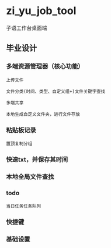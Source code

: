 # zi_yu_job_tool

子语工作台桌面端

## 毕业设计

### 多端资源管理器（核心功能）

    上传文件

    文件分类(时间、类型、自定义组+)文件关键字查找

    多端共享

    本地生成自定义文件夹，进行文件存放

### 粘贴板记录

    置顶复制分组

### 快速txt，并保存其时间

### 本地全局文件查找

### todo

    当日任务任务队列

### 快捷键

### 基础设置
